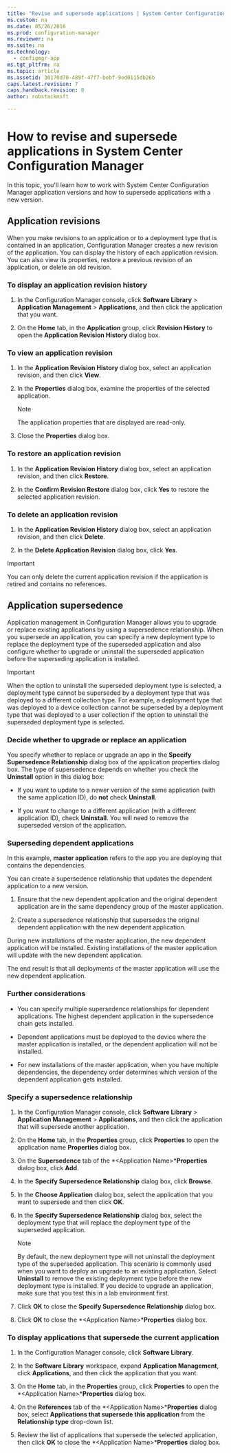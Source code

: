 ```yaml
---
title: "Revise and supersede applications | System Center Configuration Manager"
ms.custom: na
ms.date: 05/26/2016
ms.prod: configuration-manager
ms.reviewer: na
ms.suite: na
ms.technology: 
  - configmgr-app
ms.tgt_pltfrm: na
ms.topic: article
ms.assetid: 30170d70-489f-47f7-bebf-9ed0115db26b
caps.latest.revision: 7
caps.handback.revision: 0
author: robstackmsft

---
```

# How to revise and supersede applications in System Center Configuration Manager
In this topic, you'll learn how to work with System Center Configuration Manager application versions and how to supersede applications with a new version.  
  
##  Application revisions  
 When you make revisions to an application or to a deployment type that is contained in an application, Configuration Manager creates a new revision of the application. You can display the history of each application revision. You can also view its properties, restore a previous revision of an application, or delete an old revision.  
  
### To display an application revision history  
  
1.  In the Configuration Manager console, click **Software Library** > **Application Management** > **Applications**, and then click the application that you want.  
  
3.  On the **Home** tab, in the **Application** group, click **Revision History** to open the **Application Revision History** dialog box.  
  
### To view an application revision  
  
1.  In the **Application Revision History** dialog box, select an application revision, and then click **View**.  
  
2.  In the **Properties** dialog box, examine the properties of the selected application.  
  
    > [!NOTE]  
    >  The application properties that are displayed are read-only.  
  
3.  Close the **Properties** dialog box.  
  
### To restore an application revision  
  
1.  In the **Application Revision History** dialog box, select an application revision, and then click **Restore**.  
  
2.  In the **Confirm Revision Restore** dialog box, click **Yes** to restore the selected application revision.  
  
### To delete an application revision  
  
1.  In the **Application Revision History** dialog box, select an application revision, and then click **Delete**.  
  
2.  In the **Delete Application Revision** dialog box, click **Yes**.  
  
> [!IMPORTANT]  
>  You can only delete the current application revision if the application is retired and contains no references.  
  
##  Application supersedence  
 Application management in Configuration Manager allows you to upgrade or replace existing applications by using a supersedence relationship. When you supersede an application, you can specify a new deployment type to replace the deployment type of the superseded application and also configure whether to upgrade or uninstall the superseded application before the superseding application is installed.  
  
> [!IMPORTANT]  
>  When the option to uninstall the superseded deployment type is selected, a deployment type cannot be superseded by a deployment type that was deployed to a different collection type.  For example, a deployment type that was deployed to a device collection cannot be superseded by a deployment type that was deployed to a user collection if the option to uninstall the superseded deployment type is selected.  
  
### Decide whether to upgrade or replace an application  
 You specify whether to replace or upgrade an app in the **Specify Supersedence Relationship** dialog box of the application properties dialog box. The type of supersedence depends on whether you check the **Uninstall** option in this dialog box:  
  
-   If you want to update to a newer version of the same application (with the same application ID), do **not** check **Uninstall**.  
  
-   If you want to change to a different application (with a different application ID), check **Uninstall**. You will need to remove the superseded version of the application.  
  
### Superseding dependent applications  
 In this example, **master application** refers to the app you are deploying that contains the dependencies.  
  
 You can create a supersedence relationship that updates the dependent application to a new version.  
  
1.  Ensure that the new dependent application and the original dependent application are in the same dependency group of the master application.  
  
2.  Create a supersedence relationship that supersedes the original dependent application with the new dependent application.  
  
 During new installations of the master application, the new dependent application will be installed. Existing installations of the master application will update with the new dependent application.  
  
 The end result is that all deployments of the master application will use the new dependent application.  
  
### Further considerations  
  
-   You can specify multiple supersedence relationships for dependent applications. The highest dependent application in the supersedence chain gets installed.  
  
-   Dependent applications must be deployed to the device where the master application is installed, or the dependent application will not be installed.  
  
-   For new installations of the master application, when you have multiple dependencies, the dependency order determines which version of the dependent application gets installed.  
  
### Specify a supersedence relationship  
  
1.  In the Configuration Manager console, click **Software Library** > **Application Management** > **Applications**, and then click the application that will supersede another application.  
  
3.  On the **Home** tab, in the **Properties** group, click **Properties** to open the application name **Properties** dialog box.  
  
4.  On the **Supersedence** tab of the *<Application Name\>***Properties** dialog box, click **Add**.  
  
5.  In the **Specify Supersedence Relationship** dialog box, click **Browse**.  
  
6.  In the **Choose Application** dialog box, select the application that you want to supersede and then click **OK**.  
  
7.  In the **Specify Supersedence Relationship** dialog box, select the deployment type that will replace the deployment type of the superseded application.  
  
    > [!NOTE]  
    >  By default, the new deployment type will not uninstall the deployment type of the superseded application. This scenario is commonly used when you want to deploy an upgrade to an existing application. Select **Uninstall** to remove the existing deployment type before the new deployment type is installed. If you decide to upgrade an application, make sure that you test this in a lab environment first.  
  
8.  Click **OK** to close the **Specify Supersedence Relationship** dialog box.  
  
9. Click **OK** to close the *<Application Name\>***Properties** dialog box.  
  
### To display applications that supersede the current application  
  
1.  In the Configuration Manager console, click **Software Library**.  
  
2.  In the **Software Library** workspace, expand **Application Management**, click **Applications**, and then click the application that you want.  
  
3.  On the **Home** tab, in the **Properties** group, click **Properties** to open the *<Application Name\>***Properties** dialog box.  
  
4.  On the **References** tab of the *<Application Name\>***Properties** dialog box, select **Applications that supersede this application** from the **Relationship type** drop-down list.  
  
5.  Review the list of applications that supersede the selected application, then click **OK** to close the *<Application Name\>***Properties** dialog box.  
  

